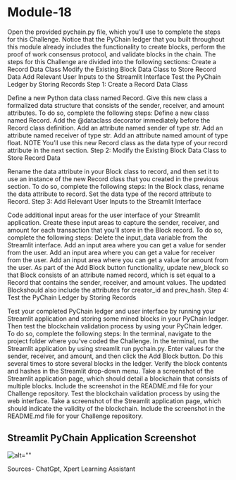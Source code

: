 # Module-18
Open the provided pychain.py file, which you’ll use to complete the steps for this Challenge. Notice that the PyChain ledger that you built throughout this module already includes the functionality to create blocks, perform the proof of work consensus protocol, and validate blocks in the chain.
The steps for this Challenge are divided into the following sections:
Create a Record Data Class
Modify the Existing Block Data Class to Store Record Data
Add Relevant User Inputs to the Streamlit Interface
Test the PyChain Ledger by Storing Records
Step 1: Create a Record Data Class

Define a new Python data class named Record. Give this new class a formalized data structure that consists of the sender, receiver, and amount attributes. To do so, complete the following steps:
Define a new class named Record.
Add the @dataclass decorator immediately before the Record class definition.
Add an attribute named sender of type str.
Add an attribute named receiver of type str.
Add an attribute named amount of type float.
NOTE
You’ll use this new Record class as the data type of your record attribute in the next section.
Step 2: Modify the Existing Block Data Class to Store Record Data

Rename the data attribute in your Block class to record, and then set it to use an instance of the new Record class that you created in the previous section. To do so, complete the following steps:
In the Block class, rename the data attribute to record.
Set the data type of the record attribute to Record.
Step 3: Add Relevant User Inputs to the Streamlit Interface

Code additional input areas for the user interface of your Streamlit application. Create these input areas to capture the sender, receiver, and amount for each transaction that you’ll store in the Block record. To do so, complete the following steps:
Delete the input_data variable from the Streamlit interface.
Add an input area where you can get a value for sender from the user.
Add an input area where you can get a value for receiver from the user.
Add an input area where you can get a value for amount from the user.
As part of the Add Block button functionality, update new_block so that Block consists of an attribute named record, which is set equal to a Record that contains the sender, receiver, and amount values. The updated Blockshould also include the attributes for creator_id and prev_hash.
Step 4: Test the PyChain Ledger by Storing Records

Test your completed PyChain ledger and user interface by running your Streamlit application and storing some mined blocks in your PyChain ledger. Then test the blockchain validation process by using your PyChain ledger. To do so, complete the following steps:
In the terminal, navigate to the project folder where you've coded the Challenge.
In the terminal, run the Streamlit application by using streamlit run pychain.py.
Enter values for the sender, receiver, and amount, and then click the Add Block button. Do this several times to store several blocks in the ledger.
Verify the block contents and hashes in the Streamlit drop-down menu. Take a screenshot of the Streamlit application page, which should detail a blockchain that consists of multiple blocks. Include the screenshot in the README.md file for your Challenge repository.
Test the blockchain validation process by using the web interface. Take a screenshot of the Streamlit application page, which should indicate the validity of the blockchain. Include the screenshot in the README.md file for your Challenge repository.


## Streamlit PyChain Application Screenshot

![alt=""](Images/PyChain_Streamlit_Screenshot.png)



Sources- ChatGpt, Xpert Learning Assistant




